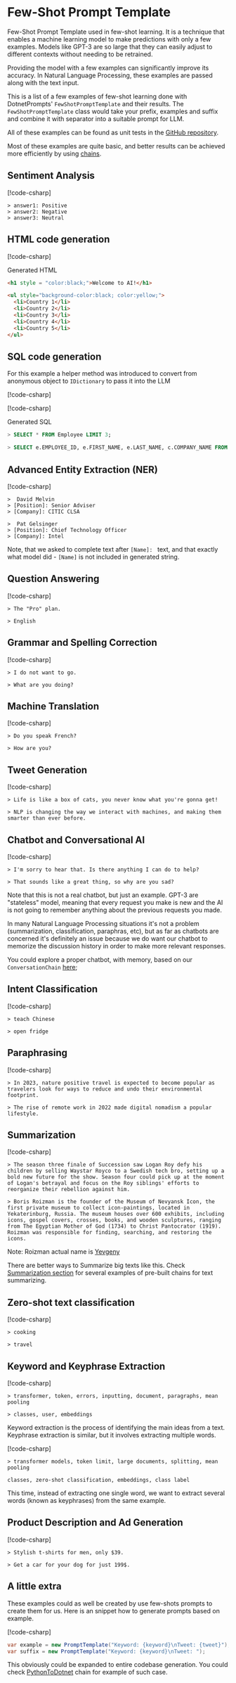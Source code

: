 ﻿# Few-Shot Prompt Template 

Few-Shot Prompt Template  used in few-shot learning. It is a technique that enables a machine learning model to make predictions with only a few examples. 
Models like GPT-3 are so large that they can easily adjust to different contexts without needing to be retrained.

Providing the model with a few examples can significantly improve its accuracy. 
In Natural Language Processing, these examples are passed along with the text input.

This is a list of a few examples of few-shot learning done with DotnetPrompts' `FewShotPromptTemplate` and their results. 
The `FewShotPromptTemplate` class would take your prefix, examples and suffix and combine it with separator into a suitable prompt for LLM.

All of these examples can be found as unit tests in the [GitHub repository](). 

Most of these examples are quite basic, and better results can be achieved more efficiently by using [chains]().

## Sentiment Analysis 

[!code-csharp[](../../../../DotnetPrompt.Tests.Examples/Chains/FewShotModelExamples.cs#Example_ModelChainFewShotPromptTemplate_SentimentAnalysis)]

```text
> answer1: Positive
> answer2: Negative
> answer3: Neutral
```

## HTML code generation

[!code-csharp[](../../../../DotnetPrompt.Tests.Examples/Chains/FewShotModelExamples.cs#Example_ModelChainFewShotPromptTemplate_HTMLGeneration)]

Generated HTML

```html
<h1 style = "color:black;">Welcome to AI!</h1>
```
```html
<ul style="background-color:black; color:yellow;">
  <li>Country 1</li>
  <li>Country 2</li>
  <li>Country 3</li>
  <li>Country 4</li>
  <li>Country 5</li>
</ul>
```

## SQL code generation

For this example a helper method was introduced to convert from anonymous object to `IDictionary` to pass it into the LLM

[!code-csharp[](../../../../DotnetPrompt.Tests.Examples/Chains/FewShotModelExamples.cs#Example_ModelChainFewShotPromptTemplate_SQLGeneration)]

[!code-csharp[](../../../../DotnetPrompt.Tests.Examples/Chains/FewShotModelExamples.cs#Example_ObjectExtension)]

Generated SQL

```sql
> SELECT * FROM Employee LIMIT 3;
```

```sql
> SELECT e.EMPLOYEE_ID, e.FIRST_NAME, e.LAST_NAME, c.COMPANY_NAME FROM Employee e INNER JOIN Company c ON e.COMPANY = c.COMPANY_NAME;
```

## Advanced Entity Extraction (NER)

[!code-csharp[](../../../../DotnetPrompt.Tests.Examples/Chains/FewShotModelExamples.cs#Example_ModelChainFewShotPromptTemplate_NERGeneration)]

```text
>  David Melvin
> [Position]: Senior Adviser
> [Company]: CITIC CLSA

```

```text
>  Pat Gelsinger
> [Position]: Chief Technology Officer
> [Company]: Intel
```

Note, that we asked to complete text after `[Name]: ` text, and that exactly what model did - `[Name]` is not included in generated string.

## Question Answering

[!code-csharp[](../../../../DotnetPrompt.Tests.Examples/Chains/FewShotModelExamples.cs#Example_ModelChainFewShotPromptTemplate_QuestionAnswering)]

```text
> The "Pro" plan.
```
```text
> English
```

## Grammar and Spelling Correction

[!code-csharp[](../../../../DotnetPrompt.Tests.Examples/Chains/FewShotModelExamples.cs#Example_ModelChainFewShotPromptTemplate_GrammarCorrection)]

```text
> I do not want to go.
```
```text
> What are you doing?
```

## Machine Translation

[!code-csharp[](../../../../DotnetPrompt.Tests.Examples/Chains/FewShotModelExamples.cs#Example_ModelChainFewShotPromptTemplate_MachineTranslation)]

```text
> Do you speak French?
```
```text
> How are you?
```

## Tweet Generation

[!code-csharp[](../../../../DotnetPrompt.Tests.Examples/Chains/FewShotModelExamples.cs#Example_ModelChainFewShotPromptTemplate_TweetGeneration)]

```text
> Life is like a box of cats, you never know what you're gonna get! 
```
```text
> NLP is changing the way we interact with machines, and making them smarter than ever before.
```

## Chatbot and Conversational AI

[!code-csharp[](../../../../DotnetPrompt.Tests.Examples/Chains/FewShotModelExamples.cs#Example_ModelChainFewShotPromptTemplate_Chatbot)]

```text
> I'm sorry to hear that. Is there anything I can do to help?
```
```text
> That sounds like a great thing, so why are you sad?
```

Note that this is not a real chatbot, but just an example. GPT-3 are "stateless" model, meaning that every request you make is new and the AI is not 
going to remember anything about the previous requests you made.

In many Natural Language Processing situations it's not a problem (summarization, classification, paraphras, etc), 
but as far as chatbots are concerned it's definitely an issue because we do want our chatbot to memorize the discussion history in order to make more relevant responses.

You could explore a proper chatbot, with memory, based on our `ConversationChain` [here]();

## Intent Classification

[!code-csharp[](../../../../DotnetPrompt.Tests.Examples/Chains/FewShotModelExamples.cs#Example_ModelChainFewShotPromptTemplate_IntentClassification)]

```text
> teach Chinese
```
```text
> open fridge
```

## Paraphrasing

[!code-csharp[](../../../../DotnetPrompt.Tests.Examples/Chains/FewShotModelExamples.cs#Example_ModelChainFewShotPromptTemplate_Paraphrasing)]

```text
> In 2023, nature positive travel is expected to become popular as travelers look for ways to reduce and undo their environmental footprint.
```
```text
> The rise of remote work in 2022 made digital nomadism a popular lifestyle.
```

## Summarization

[!code-csharp[](../../../../DotnetPrompt.Tests.Examples/Chains/FewShotModelExamples.cs#Example_ModelChainFewShotPromptTemplate_Summarization)]

```text
> The season three finale of Succession saw Logan Roy defy his children by selling Waystar Royco to a Swedish tech bro, setting up a bold new future for the show. Season four could pick up at the moment of Logan's betrayal and focus on the Roy siblings' efforts to reorganize their rebellion against him.
```
```text
> Boris Roizman is the founder of the Museum of Nevyansk Icon, the first private museum to collect icon-paintings, located in Yekaterinburg, Russia. The museum houses over 600 exhibits, including icons, gospel covers, crosses, books, and wooden sculptures, ranging from The Egyptian Mother of God (1734) to Christ Pantocrator (1919). Roizman was responsible for finding, searching, and restoring the icons.
```
Note: Roizman actual name is [Yevgeny](https://en.wikipedia.org/wiki/Yevgeny_Roizman)


There are better ways to Summarize big texts like this. Check [Summarization section]() for several examples of pre-built chains for text summarizing.

## Zero-shot text classification

[!code-csharp[](../../../../DotnetPrompt.Tests.Examples/Chains/FewShotModelExamples.cs#Example_ModelChainFewShotPromptTemplate_TextClassification)]

```text
> cooking
```
```text
> travel
```

## Keyword and Keyphrase Extraction

[!code-csharp[](../../../../DotnetPrompt.Tests.Examples/Chains/FewShotModelExamples.cs#Example_ModelChainFewShotPromptTemplate_KeywordExtraction)]

```text
> transformer, token, errors, inputting, document, paragraphs, mean pooling
```
```text
> classes, user, embeddings
```

Keyword extraction is the process of identifying the main ideas from a text. Keyphrase extraction is similar, but it involves extracting multiple words.

[!code-csharp[](../../../../DotnetPrompt.Tests.Examples/Chains/FewShotModelExamples.cs#Example_ModelChainFewShotPromptTemplate_KeyphraseExtraction)]

```text
> transformer models, token limit, large documents, splitting, mean pooling
```
```text
classes, zero-shot classification, embeddings, class label
```

This time, instead of extracting one single word, we want to extract several words (known as keyphrases) from the same example.

## Product Description and Ad Generation

[!code-csharp[](../../../../DotnetPrompt.Tests.Examples/Chains/FewShotModelExamples.cs#Example_ModelChainFewShotPromptTemplate_AdGeneration)]

```text
> Stylish t-shirts for men, only $39.
```
```text
> Get a car for your dog for just 199$.
```

## A little extra

These examples could as well be created by use few-shots prompts to create them for us. Here is an snippet how to generate prompts based on example.

[!code-csharp[](../../../../DotnetPrompt.Tests.Examples/Chains/FewShotModelExamples.cs#Example_ModelChainFewShotPromptTemplate_PromptGeneration)]

```csharp
var example = new PromptTemplate("Keyword: {keyword}\nTweet: {tweet}");
var suffix = new PromptTemplate("Keyword: {keyword}\nTweet: ");
```

This obviously could be expanded to entire codebase generation. You could check [PythonToDotnet]() chain for example of such case.